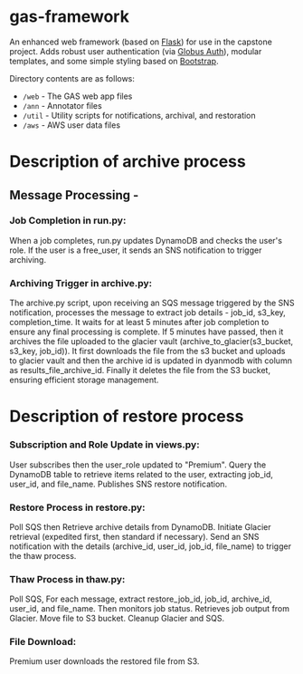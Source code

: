 # gas-framework
An enhanced web framework (based on [Flask](http://flask.pocoo.org/)) for use in the capstone project. Adds robust user authentication (via [Globus Auth](https://docs.globus.org/api/auth)), modular templates, and some simple styling based on [Bootstrap](http://getbootstrap.com/).

Directory contents are as follows:
* `/web` - The GAS web app files
* `/ann` - Annotator files
* `/util` - Utility scripts for notifications, archival, and restoration
* `/aws` - AWS user data files

# Description of archive process
## Message Processing - 

### Job Completion in run.py:
When a job completes, run.py updates DynamoDB and checks the user's role.
If the user is a free_user, it sends an SNS notification to trigger archiving.

### Archiving Trigger in archive.py:
The archive.py script, upon receiving an SQS message triggered by the SNS notification, processes the message to extract job details - job_id, s3_key, completion_time.
It waits for at least 5 minutes after job completion to ensure any final processing is complete.
If 5 minutes have passed, then it archives the file uploaded to the glacier vault (archive_to_glacier(s3_bucket, s3_key, job_id)).
It first downloads the file from the s3 bucket and uploads to glacier vault and then the archive id is updated in dyanmodb with column as results_file_archive_id.
Finally it deletes the file from the S3 bucket, ensuring efficient storage management.

# Description of restore process
### Subscription and Role Update in views.py:
User subscribes then the user_role updated to "Premium".
Query the DynamoDB table to retrieve items related to the user, extracting job_id, user_id, and file_name.
Publishes SNS restore notification.

### Restore Process in restore.py:
Poll SQS then Retrieve archive details from DynamoDB.
Initiate Glacier retrieval (expedited first, then standard if necessary).
Send an SNS notification with the details (archive_id, user_id, job_id, file_name) to trigger the thaw process.

### Thaw Process in thaw.py:
Poll SQS, For each message, extract restore_job_id, job_id, archive_id, user_id, and file_name.
Then monitors job status.
Retrieves job output from Glacier.
Move file to S3 bucket.
Cleanup Glacier and SQS.

### File Download:
Premium user downloads the restored file from S3.